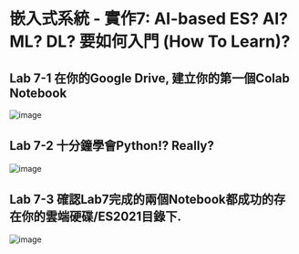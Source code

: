 # 嵌入式系統 - 實作7: AI-based ES? AI? ML? DL? 要如何入門 (How To Learn)? 

## Lab 7-1 在你的Google Drive, 建立你的第一個Colab Notebook 

![image](https://user-images.githubusercontent.com/89329256/141665681-6a151276-c371-42c9-b948-d7422f11c08f.png)

## Lab 7-2 十分鐘學會Python!? Really?

![image](https://user-images.githubusercontent.com/89329256/141665811-68c475b6-a26e-4b54-b830-eaeb93c823b9.png)

## Lab 7-3 確認Lab7完成的兩個Notebook都成功的存在你的雲端硬碟/ES2021目錄下.

![image](https://user-images.githubusercontent.com/89329256/141665941-22371c74-7299-40b1-9b7b-ca9eb495f087.png)
